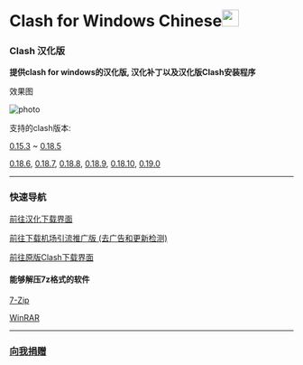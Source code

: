 # Clash for Windows Chinese<img src="https://github.com/ender-zhao/Clash-for-Windows_Chinese/blob/main/image/image_clash.png?raw=true" width="30" height="30">
### Clash 汉化版

**提供clash for windows的汉化版, 汉化补丁以及汉化版Clash安装程序**

效果图

![photo](https://github.com/ender-zhao/Clash-for-Windows_Chinese/blob/main/image/Image_Clash_Chinese-0.19.0.png?raw=true)

支持的clash版本: 

[0.15.3](https://github.com/ender-zhao/Clash-for-Windows_Chinese/releases/tag/Clash-V0.15.3_CN-V4)
~
[0.18.5](https://github.com/ender-zhao/Clash-for-Windows_Chinese/releases/tag/Clash-V0.18.5_CN)

[0.18.6](https://github.com/ender-zhao/Clash-for-Windows_Chinese/releases/tag/Clash-V0.18.6_CN),
[0.18.7](https://github.com/ender-zhao/Clash-for-Windows_Chinese/releases/tag/Clash-V0.18.7_CN),
[0.18.8](https://github.com/ender-zhao/Clash-for-Windows_Chinese/releases/tag/Clash-V0.18.8_CN),
[0.18.9](https://github.com/ender-zhao/Clash-for-Windows_Chinese/releases/tag/Clash-V0.18.9_CN),
[0.18.10](https://github.com/ender-zhao/Clash-for-Windows_Chinese/releases/tag/Clash-V0.18.10_CN),
[0.19.0](https://github.com/ender-zhao/Clash-for-Windows_Chinese/releases/tag/Clash-V0.19.0_CN)


***
### 快速导航
[前往汉化下载界面](https://github.com/ender-zhao/Clash-for-Windows_Chinese/releases)

[前往下载机场引流推广版 (去广告和更新检测)](https://github.com/ender-zhao/Clash-for-Windows_Chinese/releases/tag/Clash-custom-made)

[前往原版Clash下载界面](https://github.com/Fndroid/clash_for_windows_pkg/releases)

#### 能够解压7z格式的软件

[7-Zip](https://www.7-zip.org/)

[WinRAR](https://www.rarlab.com/)

***
### [向我捐赠](https://github.com/ender-zhao/EZ)

